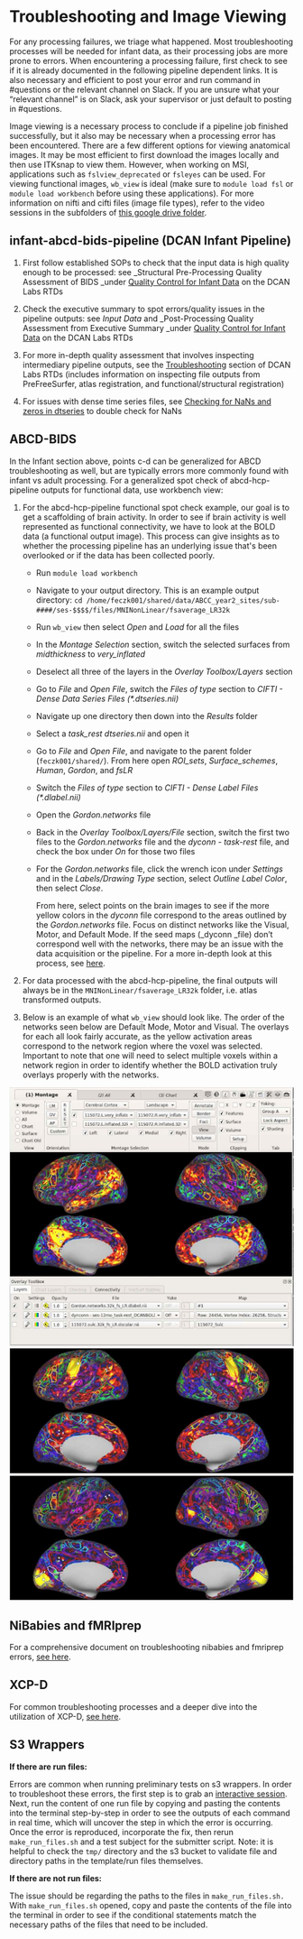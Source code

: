 # Troubleshooting and Image Viewing

For any processing failures, we triage what happened. Most troubleshooting processes will be needed for infant data, as their processing jobs are more prone to errors. When encountering a processing failure, first check to see if it is already documented in the following pipeline dependent links. It is also necessary and efficient to post your error and run command in #questions or the relevant channel on Slack. If you are unsure what your “relevant channel” is on Slack, ask your supervisor or just default to posting in #questions. 


Image viewing is a necessary process to conclude if a pipeline job finished successfully, but it also may be necessary when a processing error has been encountered. There are a few different options for viewing anatomical images. It may be most efficient to first download the images locally and then use ITKsnap to view them. However, when working on MSI, applications such as `fslview_deprecated` or `fsleyes` can be used. For viewing functional images, `wb_view` is ideal (make sure to `module load fsl` or `module load workbench` before using these applications). For more information on nifti and cifti files (image file types), refer to the video sessions in the subfolders of [this google drive folder](https://drive.google.com/drive/u/0/folders/1yc3w2zNYVZQvTcCgxKk_j6ecZLoyWiCM).


## infant-abcd-bids-pipeline (DCAN Infant Pipeline)

1. First follow established SOPs to check that the input data is high quality enough to be processed: see _Structural Pre-Processing Quality Assessment of BIDS _under [Quality Control for Infant Data](https://dcanlab.readthedocs.io/en/latest/manualpro/infant/qc/) on the DCAN Labs RTDs 

2. Check the executive summary to spot errors/quality issues in the pipeline outputs: see _Input Data_ and _Post-Processing Quality Assessment from Executive Summary _under [Quality Control for Infant Data](https://dcanlab.readthedocs.io/en/latest/manualpro/infant/qc/) on the DCAN Labs RTDs 

3. For more in-depth quality assessment that involves inspecting intermediary pipeline outputs, see the [Troubleshooting](https://dcanlab.readthedocs.io/en/latest/manualpro/infant/troubleshooting/) section of DCAN Labs RTDs (includes information on inspecting file outputs from PreFreeSurfer, atlas registration, and functional/structural registration)

4. For issues with dense time series files, see [Checking for NaNs and zeros in dtseries](https://docs.google.com/document/d/1dvpISFRuyKDW0Fc9OCu3GO2GOOlMZ-K8w0PPLtD3oH8/edit) to double check for NaNs

## ABCD-BIDS

In the Infant section above, points c-d can be generalized for ABCD troubleshooting as well, but are typically errors more commonly found with infant vs adult processing. For a generalized spot check of abcd-hcp-pipeline outputs for functional data, use workbench view: 

1. For the abcd-hcp-pipeline functional spot check example, our goal is to get a scaffolding of brain activity. In order to see if brain activity is well represented as functional connectivity, we have to look at the BOLD data (a functional output image). This process can give insights as to whether the processing pipeline has an underlying issue that's been overlooked or if the data has been collected poorly.

    * Run `module load workbench`

    * Navigate to your output directory. This is an example output directory: `cd /home/feczk001/shared/data/ABCC_year2_sites/sub-####/ses-$$$$/files/MNINonLinear/fsaverage_LR32k`

    * Run `wb_view` then select *Open* and *Load* for all the files

    * In the _Montage Selection_ section, switch the selected surfaces from _midthickness_ to *very_inflated*

    * Deselect all three of the layers in the _Overlay Toolbox/Layers_ section 

    * Go to *File* and *Open File*, switch the _Files of type_ section to _CIFTI - Dense Data Series Files (*.dtseries.nii)_

    * Navigate up one directory then down into the *Results* folder

    * Select a _task_rest dtseries.nii_ and open it 
    
    * Go to *File* and *Open File*, and navigate to the parent folder (`feczk001/shared/`). From here open _ROI_sets_, _Surface_schemes_, _Human_, _Gordon_, and _fsLR_
    
    * Switch the _Files of type_ section to _CIFTI - Dense Label Files (*.dlabel.nii)_
    
    * Open the *Gordon.networks* file
    
    * Back in the _Overlay Toolbox/Layers/File_ section, switch the first two files to the *Gordon.networks* file and the *dyconn - task-rest* file, and check the box under _On_ for those two files
    
    * For the *Gordon.networks* file, click the wrench icon under *Settings* and in the *Labels/Drawing Type* section, select *Outline Label Color*, then select *Close*.

        From here, select points on the brain images to see if the more yellow colors in the _dyconn_ file correspond to the areas outlined by the _Gordon.networks_ file. Focus on distinct networks like the Visual, Motor, and Default Mode. If the seed maps (_dyconn _file) don’t correspond well with the networks, there may be an issue with the data acquisition or the pipeline. For a more in-depth look at this process, see [here](https://umn.app.box.com/file/980329914631). 

2. For data processed with the abcd-hcp-pipeline, the final outputs will always be in the `MNINonLinear/fsaverage_LR32k` folder, i.e. atlas transformed outputs.

3. Below is an example of what `wb_view` should look like. The order of the networks seen below are Default Mode, Motor and Visual. The overlays for each all look fairly accurate, as the yellow activation areas correspond to the network region where the voxel was selected. Important to note that one will need to select multiple voxels within a network region in order to identify whether the BOLD activation truly overlays properly with the networks.

![Example of wb_view](img/wb-view.png)
![Example of wb_view](img/wb-view2.png)
![Example of wb_view](img/wb-view3.png)


## NiBabies and fMRIprep

For a comprehensive document on troubleshooting nibabies and fmriprep errors, [see here](https://docs.google.com/document/u/0/d/16qSEPV1_FHOHBq2eJOuZLqISv-0zCbpOJQ7HesEQCv4/edit).

## XCP-D

For common troubleshooting processes and a deeper dive into the utilization of XCP-D, [see here](https://umn.app.box.com/folder/149404140292?s=3gmexhky3rtxafdo118rh1c0c2x35jl6).

## S3 Wrappers


**If there are run files:**


Errors are common when running preliminary tests on s3 wrappers. In order to troubleshoot these errors, the first step is to grab an [interactive session](slurm-params.md#srun-immediately-run-a-command-using-the-specified-compute-resources). Next, run the content of one run file by copying and pasting the contents into the terminal step-by-step in order to see the outputs of each command in real time, which will uncover the step in which the error is occurring. Once the error is reproduced, incorporate the fix, then rerun `make_run_files.sh` and a test subject for the submitter script.
Note: it is helpful to check the `tmp/` directory and the s3 bucket to validate file and directory paths in the template/run files themselves.


**If there are not run files:**


The issue should be regarding the paths to the files in `make_run_files.sh.` With `make_run_files.sh` opened, copy and paste the contents of the file into the terminal in order to see if the conditional statements match the necessary paths of the files that need to be included. 
